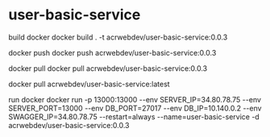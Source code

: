 # user-basic-service

build docker
docker build . -t acrwebdev/user-basic-service:0.0.3

docker push
docker push acrwebdev/user-basic-service:0.0.3

docker pull
docker pull acrwebdev/user-basic-service:0.0.3

docker pull acrwebdev/user-basic-service:latest

run docker
docker run -p 13000:13000 --env SERVER_IP=34.80.78.75 --env SERVER_PORT=13000 --env DB_PORT=27017 --env DB_IP=10.140.0.2 --env SWAGGER_IP=34.80.78.75 --restart=always --name=user-basic-service -d acrwebdev/user-basic-service:0.0.3
